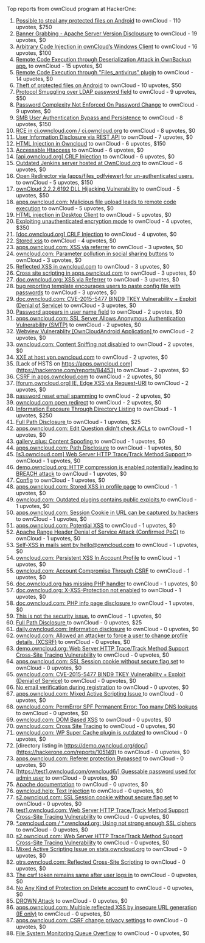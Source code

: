 Top reports from ownCloud program at HackerOne:

1. [Possible to steal any protected files on Android](https://hackerone.com/reports/377107) to ownCloud - 110 upvotes, $750
2. [Banner Grabbing - Apache Server Version Disclousure](https://hackerone.com/reports/269467) to ownCloud - 19 upvotes, $0
3. [Arbitrary Code Injection in ownCloud’s Windows Client](https://hackerone.com/reports/155657) to ownCloud - 16 upvotes, $100
4. [Remote Code Execution through Deserialization Attack in OwnBackup app.](https://hackerone.com/reports/562335) to ownCloud - 15 upvotes, $0
5. [Remote Code Execution through "Files_antivirus" plugin](https://hackerone.com/reports/903872) to ownCloud - 14 upvotes, $0
6. [Theft of protected files on Android](https://hackerone.com/reports/1454002) to ownCloud - 10 upvotes, $50
7. [Protocol Smuggling over LDAP password field](https://hackerone.com/reports/1054282) to ownCloud - 9 upvotes, $50
8. [Password Complexity Not Enforced On Password Change](https://hackerone.com/reports/276123) to ownCloud - 9 upvotes, $0
9. [SMB User Authentication Bypass and Persistence](https://hackerone.com/reports/148151) to ownCloud - 8 upvotes, $150
10. [RCE in ci.owncloud.com / ci.owncloud.org](https://hackerone.com/reports/98559) to ownCloud - 8 upvotes, $0
11. [User Information Disclosure via REST API](https://hackerone.com/reports/197786) to ownCloud - 7 upvotes, $0
12. [HTML Injection in Owncloud](https://hackerone.com/reports/215410) to ownCloud - 6 upvotes, $150
13. [Accessable Htaccess](https://hackerone.com/reports/171272) to ownCloud - 6 upvotes, $0
14. [[api.owncloud.org] CRLF Injection](https://hackerone.com/reports/154306) to ownCloud - 6 upvotes, $0
15. [Outdated Jenkins server hosted at OwnCloud.org](https://hackerone.com/reports/208566) to ownCloud - 6 upvotes, $0
16. [Open Redirector via (apps/files_pdfviewer) for un-authenticated users.](https://hackerone.com/reports/131082) to ownCloud - 5 upvotes, $150
17. [ownCloud 2.2.2.6192 DLL Hijacking Vulnerability](https://hackerone.com/reports/151475) to ownCloud - 5 upvotes, $50
18. [apps.owncloud.com: Malicious file upload leads to remote code execution](https://hackerone.com/reports/84374) to ownCloud - 5 upvotes, $0
19. [HTML injection in Desktop Client](https://hackerone.com/reports/206877) to ownCloud - 5 upvotes, $0
20. [Exploiting unauthenticated encryption mode](https://hackerone.com/reports/108082) to ownCloud - 4 upvotes, $350
21. [[doc.owncloud.org] CRLF Injection](https://hackerone.com/reports/154275) to ownCloud - 4 upvotes, $0
22. [Stored xss](https://hackerone.com/reports/187380) to ownCloud - 4 upvotes, $0
23. [apps.owncloud.com: XSS via referrer](https://hackerone.com/reports/83374) to ownCloud - 3 upvotes, $0
24. [owncloud.com: Parameter pollution in social sharing buttons](https://hackerone.com/reports/106024) to ownCloud - 3 upvotes, $0
25. [Reflected XSS in owncloud.com](https://hackerone.com/reports/127259) to ownCloud - 3 upvotes, $0
26. [Cross site scripting in apps.owncloud.com](https://hackerone.com/reports/129551) to ownCloud - 3 upvotes, $0
27. [doc.owncloud.org: XSS via Referrer](https://hackerone.com/reports/130951) to ownCloud - 3 upvotes, $0
28. [bug reporting template encourages users to paste config file with passwords](https://hackerone.com/reports/196969) to ownCloud - 3 upvotes, $0
29. [doc.owncloud.com: CVE-2015-5477 BIND9 TKEY Vulnerability + Exploit (Denial of Service)](https://hackerone.com/reports/217381) to ownCloud - 3 upvotes, $0
30. [Password appears in user name field](https://hackerone.com/reports/85559) to ownCloud - 2 upvotes, $0
31. [apps.owncloud.com: SSL Server Allows Anonymous Authentication Vulnerability (SMTP)](https://hackerone.com/reports/83803) to ownCloud - 2 upvotes, $0
32. [Webview Vulnerablity [OwnCloudAndroid Application] ](https://hackerone.com/reports/87835) to ownCloud - 2 upvotes, $0
33. [owncloud.com: Content Sniffing not disabled](https://hackerone.com/reports/83251) to ownCloud - 2 upvotes, $0
34. [XXE at host vpn.owncloud.com](https://hackerone.com/reports/105980) to ownCloud - 2 upvotes, $0
35. [Lack of HSTS on https://apps.owncloud.com](https://hackerone.com/reports/84453) to ownCloud - 2 upvotes, $0
36. [CSRF in apps.owncloud.com](https://hackerone.com/reports/84395) to ownCloud - 2 upvotes, $0
37. [[forum.owncloud.org] IE, Edge XSS via Request-URI](https://hackerone.com/reports/154319) to ownCloud - 2 upvotes, $0
38. [password reset email spamming](https://hackerone.com/reports/224095) to ownCloud - 2 upvotes, $0
39. [owncloud.com open redirect](https://hackerone.com/reports/258632) to ownCloud - 2 upvotes, $0
40. [Information Exposure Through Directory Listing](https://hackerone.com/reports/110655) to ownCloud - 1 upvotes, $250
41. [Full Path Disclosure ](https://hackerone.com/reports/85201) to ownCloud - 1 upvotes, $25
42. [apps.owncloud.com: Edit Question didn't check ACLs](https://hackerone.com/reports/85532) to ownCloud - 1 upvotes, $0
43. [gallery_plus: Content Spoofing ](https://hackerone.com/reports/87752) to ownCloud - 1 upvotes, $0
44. [apps.owncloud.com: Path Disclosure](https://hackerone.com/reports/83801) to ownCloud - 1 upvotes, $0
45. [[s3.owncloud.com] Web Server HTTP Trace/Track Method Support ](https://hackerone.com/reports/90601) to ownCloud - 1 upvotes, $0
46. [demo.owncloud.org: HTTP compression is enabled potentially leading to BREACH attack](https://hackerone.com/reports/84105) to ownCloud - 1 upvotes, $0
47. [Config](https://hackerone.com/reports/84797) to ownCloud - 1 upvotes, $0
48. [apps.owncloud.com: Stored XSS in profile page](https://hackerone.com/reports/84371) to ownCloud - 1 upvotes, $0
49. [owncloud.com: Outdated plugins contains public exploits  ](https://hackerone.com/reports/84581) to ownCloud - 1 upvotes, $0
50. [apps.owncloud.com: Session Cookie in URL can be captured by hackers](https://hackerone.com/reports/83667) to ownCloud - 1 upvotes, $0
51. [apps.owncloud.com: Potential XSS](https://hackerone.com/reports/85577) to ownCloud - 1 upvotes, $0
52. [Apache Range Header Denial of Service Attack (Confirmed PoC)](https://hackerone.com/reports/88904) to ownCloud - 1 upvotes, $0
53. [Self-XSS in mails sent by hello@owncloud.com](https://hackerone.com/reports/92111) to ownCloud - 1 upvotes, $0
54. [owncloud.com: Persistent XSS In Account Profile](https://hackerone.com/reports/116254) to ownCloud - 1 upvotes, $0
55. [owncloud.com: Account Compromise Through CSRF](https://hackerone.com/reports/84372) to ownCloud - 1 upvotes, $0
56. [doc.owncloud.org has missing PHP handler](https://hackerone.com/reports/121382) to ownCloud - 1 upvotes, $0
57. [doc.owncloud.org: X-XSS-Protection not enabled](https://hackerone.com/reports/128493) to ownCloud - 1 upvotes, $0
58. [doc.owncloud.com: PHP info page disclosure ](https://hackerone.com/reports/134216) to ownCloud - 1 upvotes, $0
59. [This is not the security issue.](https://hackerone.com/reports/257106) to ownCloud - 1 upvotes, $0
60. [Full Path Disclosure ](https://hackerone.com/reports/87505) to ownCloud - 0 upvotes, $25
61. [daily.owncloud.com: Information disclosure](https://hackerone.com/reports/84085) to ownCloud - 0 upvotes, $0
62. [owncloud.com: Allowed an attacker to force a user to change profile details. (XCSRF)](https://hackerone.com/reports/83239) to ownCloud - 0 upvotes, $0
63. [demo.owncloud.org: Web Server HTTP Trace/Track Method Support Cross-Site Tracing Vulnerability](https://hackerone.com/reports/83837) to ownCloud - 0 upvotes, $0
64. [apps.owncloud.com: SSL Session cookie without secure flag set](https://hackerone.com/reports/83710) to ownCloud - 0 upvotes, $0
65. [owncloud.com: CVE-2015-5477 BIND9 TKEY Vulnerability + Exploit (Denial of Service)](https://hackerone.com/reports/89097) to ownCloud - 0 upvotes, $0
66. [No email verification during registration](https://hackerone.com/reports/90643) to ownCloud - 0 upvotes, $0
67. [apps.owncloud.com: Mixed Active Scripting Issue ](https://hackerone.com/reports/85541) to ownCloud - 0 upvotes, $0
68. [owncloud.com: PermError SPF Permanent Error: Too many DNS lookups](https://hackerone.com/reports/83578) to ownCloud - 0 upvotes, $0
69. [owncloud.com: DOM Based XSS](https://hackerone.com/reports/83178) to ownCloud - 0 upvotes, $0
70. [owncloud.com: Cross Site Tracing](https://hackerone.com/reports/83373) to ownCloud - 0 upvotes, $0
71. [owncloud.com: WP Super Cache plugin is outdated](https://hackerone.com/reports/90980) to ownCloud - 0 upvotes, $0
72. [directory listing in https://demo.owncloud.org/doc/](https://hackerone.com/reports/105149) to ownCloud - 0 upvotes, $0
73. [apps.owncloud.com: Referer protection Bypassed](https://hackerone.com/reports/92644) to ownCloud - 0 upvotes, $0
74. [[https://test1.owncloud.com/owncloud6/] Guessable password used for admin user](https://hackerone.com/reports/107849) to ownCloud - 0 upvotes, $0
75. [Apache documentation](https://hackerone.com/reports/90321) to ownCloud - 0 upvotes, $0
76. [owncloud.help: Text  Injection](https://hackerone.com/reports/112304) to ownCloud - 0 upvotes, $0
77. [s2.owncloud.com: SSL Session cookie without secure flag set](https://hackerone.com/reports/83856) to ownCloud - 0 upvotes, $0
78. [test1.owncloud.com: Web Server HTTP Trace/Track Method Support Cross-Site Tracing Vulnerability](https://hackerone.com/reports/83971) to ownCloud - 0 upvotes, $0
79. [*.owncloud.com / *.owncloud.org: Using not strong enough SSL ciphers](https://hackerone.com/reports/84078) to ownCloud - 0 upvotes, $0
80. [s2.owncloud.com: Web Server HTTP Trace/Track Method Support Cross-Site Tracing Vulnerability](https://hackerone.com/reports/83855) to ownCloud - 0 upvotes, $0
81. [Mixed Active Scripting Issue on stats.owncloud.org](https://hackerone.com/reports/108692) to ownCloud - 0 upvotes, $0
82. [otrs.owncloud.com: Reflected Cross-Site Scripting](https://hackerone.com/reports/108288) to ownCloud - 0 upvotes, $0
83. [The csrf token remains same after user logs in](https://hackerone.com/reports/111262) to ownCloud - 0 upvotes, $0
84. [No Any Kind of Protection on Delete account](https://hackerone.com/reports/113211) to ownCloud - 0 upvotes, $0
85. [DROWN Attack](https://hackerone.com/reports/119808) to ownCloud - 0 upvotes, $0
86. [apps.owncloud.com: Multiple reflected XSS by insecure URL generation (IE only)](https://hackerone.com/reports/83381) to ownCloud - 0 upvotes, $0
87. [apps.owncloud.com: CSRF change privacy settings](https://hackerone.com/reports/85565) to ownCloud - 0 upvotes, $0
88. [File System Monitoring Queue Overflow](https://hackerone.com/reports/881891) to ownCloud - 0 upvotes, $0
